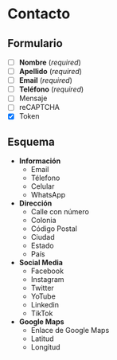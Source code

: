 # Contacto
## Formulario
- [ ] **Nombre** (_required_)
- [ ] **Apellido** (_required_)
- [ ] **Email** (_required_)
- [ ] **Teléfono** (_required_)
- [ ] Mensaje
- [ ] reCAPTCHA
- [x] Token

## Esquema
- **Información**
  - Email 
  - Télefono 
  - Celular
  - WhatsApp
- **Dirección**
  - Calle con número
  - Colonia
  - Código Postal
  - Ciudad
  - Estado
  - País
- **Social Media**
  - Facebook
  - Instagram
  - Twitter
  - YoTube
  - Linkedin   
  - TikTok 
- **Google Maps**
  - Enlace de Google Maps
  - Latitud
  - Longitud
